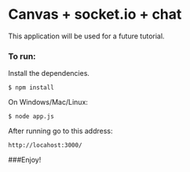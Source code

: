 Canvas + socket.io + chat
===

This application will be used for a future tutorial.

### To run:

Install the dependencies.
  ```
  $ npm install
  ```
On Windows/Mac/Linux:

	$ node app.js
	
After running go to this address:

	http://locahost:3000/
	

	
###Enjoy!
